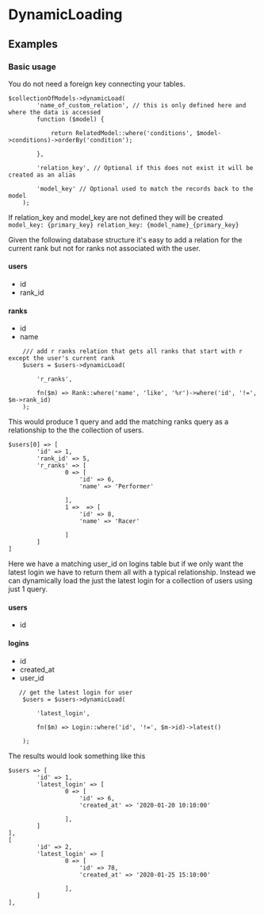 # DynamicLoading

## Examples

### Basic usage
You do not need a foreign key connecting your tables.



```
$collectionOfModels->dynamicLoad(
        'name_of_custom_relation', // this is only defined here and where the data is accessed
        function ($model) {
            
            return RelatedModel::where('conditions', $model->conditions)->orderBy('condition');
     
        },

        'relation_key', // Optional if this does not exist it will be created as an alias

        'model_key' // Optional used to match the records back to the model
    );
```
If relation_key and model_key are not defined they will be created 
`model_key: {primary_key} relation_key: {model_name}_{primary_key}`

Given the following database structure it's easy to add a relation for the current rank but not for ranks not associated with the user.
#### users
* id
* rank_id

#### ranks
* id
* name

```
    /// add r ranks relation that gets all ranks that start with r except the user's current rank 
    $users = $users->dynamicLoad(

        'r_ranks', 

        fn($m) => Rank::where('name', 'like', '%r')->where('id', '!=', $m->rank_id)
    );
```
This would produce 1 query and add the matching ranks query as a relationship to the the collection of users.
```
$users[0] => [
        'id' => 1,
        'rank_id' => 5,
        'r_ranks' => [
                0 => [
                    'id' => 6,
                    'name' => 'Performer'
                
                ],
                1 =>  => [
                    'id' => 8,
                    'name' => 'Racer'
                
                ]
        ]
]
```


Here we have a matching user_id on logins table but if we only want the latest login we have to return them all with a typical relationship. 
Instead we can dynamically load the just the latest login for a collection of users using just 1 query.
#### users
* id

#### logins
* id
* created_at
* user_id

```
   // get the latest login for user
    $users = $users->dynamicLoad(

        'latest_login', 

        fn($m) => Login::where('id', '!=', $m->id)->latest()

    );

```
The results would look something like this
```
$users => [
        'id' => 1,
        'latest_login' => [
                0 => [
                    'id' => 6,
                    'created_at' => '2020-01-20 10:10:00'
                
                ],
        ]
],
[
        'id' => 2,
        'latest_login' => [
                0 => [
                    'id' => 78,
                    'created_at' => '2020-01-25 15:10:00'
                
                ],
        ]
],
```


